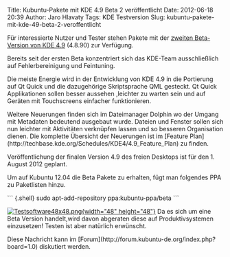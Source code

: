 Title: Kubuntu-Pakete mit KDE 4.9 Beta 2 veröffentlicht
Date: 2012-06-18 20:39
Author: Jaro Hlavaty
Tags: KDE Testversion
Slug: kubuntu-pakete-mit-kde-49-beta-2-veroffentlicht

Für interessierte Nutzer und Tester stehen Pakete mit der [zweiten
Beta-Version von KDE
4.9](http://www.kde.org/announcements/announce-4.9-beta2.php) (4.8.90)
zur Verfügung.

</p>
Bereits seit der ersten Beta konzentriert sich das KDE-Team
ausschließlich auf Fehlerbereinigung und Feintuning.

</p>
<!--break--><!--break-->

Die meiste Energie wird in der Entwicklung von KDE 4.9 in die Portierung
auf Qt Quick und die dazugehörige Skriptsprache QML gesteckt. Qt Quick
Applikationen sollen besser aussehen ,leichter zu warten sein und auf
Geräten mit Touchscreens einfacher funktionieren.

</p>
Weitere Neuerungen finden sich im Dateimanager Dolphin wo der Umgang mit
Metadaten bedeutend ausgebaut wurde. Dateien und Fenster sollen sich nun
leichter mit Aktivitäten verknüpfen lassen und so besseren Organisation
dienen. Die komplette Übersicht der Neuerungen ist im [Feature
Plan](http://techbase.kde.org/Schedules/KDE4/4.9_Feature_Plan) zu
finden.

</p>
Veröffentlichung der finalen Version 4.9 des freien Desktops ist für den
1. August 2012 geplant.

</p>
Um auf Kubuntu 12.04 die Beta Pakete zu erhalten, fügt man folgendes PPA
zu Paketlisten hinzu.

</p>
``` {.shell}
 sudo apt-add-repository ppa:kubuntu-ppa/beta
```

[![Testsoftware48x48.png](http://wiki.kubuntu-de.org/images/Testsoftware48x48.png){width="48"
height="48"}](/Datei:Testsoftware48x48.png) Da es sich um eine
Beta Version handelt,wird davon abgeraten diese auf Produktivsystemen
einzusetzen! Testen ist aber natürlich erwünscht.

</p>
Diese Nachricht kann im
[Forum](http://forum.kubuntu-de.org/index.php?board=1.0) diskutiert
werden.

</p>

